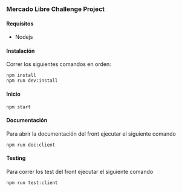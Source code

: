 ### Mercado Libre Challenge Project 

#### Requisitos

- Nodejs

#### Instalación

Correr los siguientes comandos en orden:

```
npm install
npm run dev:install
```

#### Inicio

```
npm start
```

#### Documentación

Para abrir la documentación del front ejecutar el siguiente comando

```
npm run doc:client
```

#### Testing

Para correr los test del front ejecutar el siguiente comando

```
npm run test:client
```




